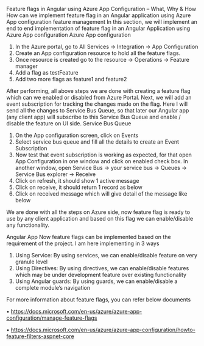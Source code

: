 Feature flags in Angular using Azure App Configuration – What, Why & How
How can we implement feature flag in an Angular application using Azure App configuration feature management
In this section, we will implement an end to end implementation of feature flag in an Angular Application using Azure App configuration
Azure App configuration
1.	In the Azure portal, go to All Services -> Integration -> App Configuration
2.	Create an App configuration resource to hold all the feature flags. 
3.	Once resource is created go to the resource -> Operations -> Feature manager 
4.	Add a flag as testFeature
5.	Add two more flags as feature1 and feature2
 
After performing, all above steps we are done with creating a feature flag which can we enabled or disabled from Azure Portal.
Next, we will add an event subscription for tracking the changes made on the flag. Here I will send all the changes to Service Bus Queue, so that later our Angular app (any client app) will subscribe to this Service Bus Queue and enable / disable the feature on UI side.
Service Bus Queue
1.	On the App configuration screen, click on Events
2.	Select service bus queue and fill all the details to create an Event Subscription
3.	Now test that event subscription is working as expected, for that open App Configuration in one window and click on enabled check box. In another window, open Service Bus -> your service bus -> Queues -> Service Bus explorer -> Receive
4.	Click on refresh, it should show 1 active message
5.	Click on receive, it should return 1 record as below
6.	Click on received message which will give detail of the message like below

We are done with all the steps on Azure side, now feature flag is ready to use by any client application and based on this flag we can enable/disable any functionality.

Angular App
Now feature flags can be implemented based on the requirement of the project. I am here implementing in 3 ways
1.	Using Service: By using services, we can enable/disable feature on very granule level
2.	Using Directives: By using directives, we can enable/disable features which may be under development feature over existing functionality
3.	Using Angular guards: By using guards, we can enable/disable a complete module’s navigation

For more information about feature flags, you can refer below documents

•	https://docs.microsoft.com/en-us/azure/azure-app-configuration/manage-feature-flags

•	https://docs.microsoft.com/en-us/azure/azure-app-configuration/howto-feature-filters-aspnet-core

